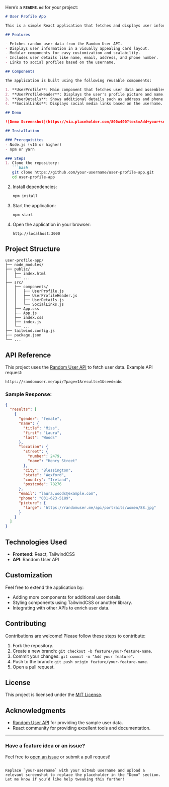 Here’s a **`README.md`** for your project:

```markdown
# User Profile App

This is a simple React application that fetches and displays user information from the [Random User API](https://randomuser.me/). The application is modular, with reusable components, making it easy to extend or modify.

## Features

- Fetches random user data from the Random User API.
- Displays user information in a visually appealing card layout.
- Modular components for easy customization and scalability.
- Includes user details like name, email, address, and phone number.
- Links to social profiles based on the username.

## Components

The application is built using the following reusable components:

1. **UserProfile**: Main component that fetches user data and assembles the profile.
2. **UserProfileHeader**: Displays the user's profile picture and name.
3. **UserDetails**: Shows additional details such as address and phone number.
4. **SocialLinks**: Displays social media links based on the username.

## Demo

![Demo Screenshot](https://via.placeholder.com/800x400?text=Add+your+screenshot+here)

## Installation

### Prerequisites
- Node.js (v16 or higher)
- npm or yarn

### Steps
1. Clone the repository:
   ```bash
   git clone https://github.com/your-username/user-profile-app.git
   cd user-profile-app
   ```

2. Install dependencies:
   ```bash
   npm install
   ```

3. Start the application:
   ```bash
   npm start
   ```

4. Open the application in your browser:
   ```
   http://localhost:3000
   ```

## Project Structure

```
user-profile-app/
├── node_modules/
├── public/
│   ├── index.html
│   └── ...
├── src/
│   ├── components/
│   │   ├── UserProfile.js
│   │   ├── UserProfileHeader.js
│   │   ├── UserDetails.js
│   │   └── SocialLinks.js
│   ├── App.css
│   ├── App.js
│   ├── index.css
│   ├── index.js
│   └── ...
├── tailwind.config.js
├── package.json
└── ...
```

## API Reference

This project uses the [Random User API](https://randomuser.me/) to fetch user data. Example API request:

```
https://randomuser.me/api/?page=1&results=1&seed=abc
```

### Sample Response:
```json
{
  "results": [
    {
      "gender": "female",
      "name": {
        "title": "Miss",
        "first": "Laura",
        "last": "Woods"
      },
      "location": {
        "street": {
          "number": 2479,
          "name": "Henry Street"
        },
        "city": "Blessington",
        "state": "Wexford",
        "country": "Ireland",
        "postcode": 78276
      },
      "email": "laura.woods@example.com",
      "phone": "031-623-5189",
      "picture": {
        "large": "https://randomuser.me/api/portraits/women/88.jpg"
      }
    }
  ]
}
```

## Technologies Used

- **Frontend**: React, TailwindCSS
- **API**: Random User API

## Customization

Feel free to extend the application by:
- Adding more components for additional user details.
- Styling components using TailwindCSS or another library.
- Integrating with other APIs to enrich user data.

## Contributing

Contributions are welcome! Please follow these steps to contribute:
1. Fork the repository.
2. Create a new branch: `git checkout -b feature/your-feature-name`.
3. Commit your changes: `git commit -m "Add your feature"`.
4. Push to the branch: `git push origin feature/your-feature-name`.
5. Open a pull request.

## License

This project is licensed under the [MIT License](LICENSE).

## Acknowledgments

- [Random User API](https://randomuser.me/) for providing the sample user data.
- React community for providing excellent tools and documentation.

---

### Have a feature idea or an issue?
Feel free to [open an issue](https://github.com/your-username/user-profile-app/issues) or submit a pull request!
```

Replace `your-username` with your GitHub username and upload a relevant screenshot to replace the placeholder in the "Demo" section. Let me know if you’d like help tweaking this further!